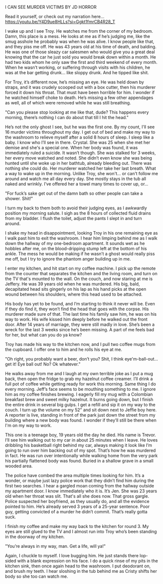 I CAN SEE MURDER VICTIMS
BY JD HORROR

Read it yourself, or check out my narration here...
 https://youtu.be/Y4D9ue8HLLs?si=Ggkt1fmrCB4R28_T 

I wake up and I see Troy. He watches me from the corner of my bedroom. Damn, this place is a mess. He looks at me as if he’s judging me, like the smug asshole he probably was when he was alive. I know people like that, and they piss me off. He was 43 years old at his time of death, and balding. He was one of those sleazy car salesmen who would give you a great deal knowing that the car he just sold you would break down within a month. He had two kids whom he only saw the first and third weekend of every month. When he wasn’t working, or suffering through visits with his children, he was at the bar getting drunk… like sloppy drunk. And he tipped like shit.

For Troy, it’s different now, he’s missing an eye. He was held down by straps, and it was crudely scooped out with a box cutter, then his murderer forced it down his throat. That must have been horrible for him. I wonder if he watched himself choke to death. He’s missing a few other appendages as well, all of which were removed while he was still breathing. 

"Can you please stop looking at me like that, dude? This happens every morning, there’s nothing I can do about that till I hit the head."

He’s not the only ghost I see, but he was the first one. By my count, I'll see 16 murder victims throughout my day. I get out of bed and make my way to the washroom to relieve myself after a solid 8 hours of sleep. I sleep like a baby. I know who I’ll see in there. Crystal. She was 25 when she met her demise and she's a special one. When her body was found, it was immediately ruled a suicide. It wasn’t though. She was stalked for 3 weeks, her every move watched and noted. She didn’t even know she was being hunted until she woke up in her bathtub, already bleeding out. There was nothing she could do. Her murderer watched her take her last breath. What a way to wake up in the morning. Unlike Troy, she won't… or can't follow me around and watch me all day every day. She mostly stays in the tub all naked and wrinkly. I’ve offered her a towel many times to cover up, or…

"For fuck’s sake get out of the damn bath so other people can take a shower. Shit!"

I turn my back to them both to avoid their judging eyes, as I awkwardly position my morning salute. I sigh as the 8 hours of collected fluid drains from my bladder. I flush the toilet, adjust the pants I slept in and turn around.

I shake my head in disappointment, looking Troy in his one remaining eye as I walk past him to exit the washroom. I hear him limping behind me as I walk down the hallway of my one-bedroom apartment. It sounds wet as he hobbles after me, on the blood-dripping stump left at the bottom of his ankle. The mess he would be making if he wasn’t a ghost would really piss me off, but I try to ignore the phantom anger building up in me. 

I enter my kitchen, and hit start on my coffee machine. I pick up the remote from the counter that separates the kitchen and the living room, and turn on the TV that's mounted to the wall. On the couch, and now staring at me is Jeffery. He was 39 years old when he was murdered. His big, bald, decapitated head sits gingerly on his lap as his hand picks at the open wound between his shoulders, where this head used to be attached. 

His body has yet to be found, and I’m starting to think it never will be. Even if they do find it, they won’t find the head that goes with the corpse. His murderer made sure of that. The last time his family saw him, he was on his way to work. His wife kissed him deeply before he walked out the front door. After 14 years of marriage, they were still madly in love. She’s been a wreck for the last 3 weeks since he’s been missing. A part of me feels bad for her, but what can you do ya know? 

Troy has made his way to the kitchen now, and I pull two coffee mugs from the cupboard. I offer one to him and he rolls his eye at me. 

"Oh right, you probably want a beer, don’t you? Shit, I think eye'm-ball-out… get it! Eye ball out! No? Ok whatever."

He walks away from me and I laugh at my own terrible joke as I put a mug back, then open the fridge to grab my hazelnut coffee creamer. I’ll drink a full pot of coffee while getting ready for work this morning. Same thing I do every morning.
Jeff’s face seems to be mouthing something to me. I ignore him as my coffee finishes brewing. I eagerly fill my mug with a Colombian breakfast brew and sweet milky hazelnut. It burns going down, but I finish the entire drink in several big gulps. I get a refill and sip it on my way to the couch. I turn up the volume on my 52" and sit down next to Jeffie boy here. A reporter is live, standing in front of the park just down the street from my building where a new body was found. I wonder if they’ll still be there when I'm on my way to work.

This one is a teenage boy, 19 years old the day he died. His name is Trevor. I’ll see him walking out to my car in about 25 minutes when I leave. He loves dribbling his basketball right behind my car, always making it look like I’m going to run over him backing out of my spot. That’s how he was murdered in fact. He was run over intentionally while walking home from the very park his partially flattened body was found. Buried in a shallow grave in a small wooded area.

The police have combed the area multiple times looking for him. It’s a wonder, or maybe just lazy police work that they didn’t find him during the first two searches. I hear a gargled moan coming from the hallway outside my apartment door. I know immediately who it is. It’s Jen. She was 23 years old when her throat was slit. That's all she does now. That gross gargle. Police suspected her boyfriend, as they usually do, and all the evidence pointed to him. He’s already served 3 years of a 25-year sentence. Poor guy, getting convicted of a murder he didn’t commit. That’s really gotta suck.

I finish my coffee and make my way back to the kitchen for round 3. My eyes are still glued to the TV and I almost run into Troy who’s been standing in the doorway of my kitchen.

"You’re always in my way, man. Get a life, will ya!"

Again, I chuckle to myself. I love bugging him. He just stands there lop-sided with a blank expression on his face. I do a quick rinse of my pits in the kitchen sink, then once again head to the washroom. I put deodorant on, and brush my teeth. I hear sloshing in the tub behind me as Cristy shifts her body so she too can watch me.